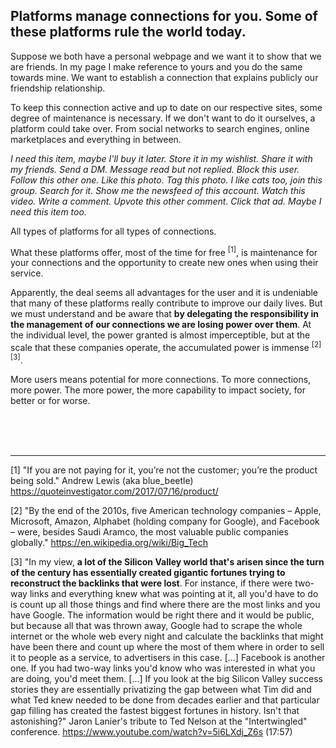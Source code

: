 ## Platforms manage connections for you. Some of these platforms rule the world today.

Suppose we both have a personal webpage and we want it to show that we are friends. In my page I make reference to yours and you do the same towards mine. We want to establish a connection that explains publicly our friendship relationship.

To keep this connection active and up to date on our respective sites, some degree of maintenance is necessary. If we don't want to do it ourselves, a platform could take over. From social networks to search engines, online marketplaces and everything in between.

*I need this item, maybe I'll buy it later. Store it in my wishlist. Share it with my friends. Send a DM. Message read but not replied. Block this user. Follow this other one. Like this photo. Tag this photo. I like cats too, join this group. Search for it. Show me the newsfeed of this account. Watch this video. Write a comment. Upvote this other comment. Click that ad. Maybe I need this item too.*

All types of platforms for all types of connections. 

What these platforms offer, most of the time for free <sup>[1]</sup>, is maintenance for your connections and the opportunity to create new ones when using their service.

Apparently, the deal seems all advantages for the user and it is undeniable that many of these platforms really contribute to improve our daily lives. But we must understand and be aware that **by delegating the responsibility in the management of our connections we are losing power over them**. At the individual level, the power granted is almost imperceptible, but at the scale that these companies operate, the accumulated power is immense <sup>[2][3]</sup>.

More users means potential for more connections. To more connections, more power. The more power, the more capability to impact society, for better or for worse.

<br><br><br>

---

[1] "If you are not paying for it, you’re not the customer; you’re the product being sold." Andrew Lewis (aka blue_beetle) https://quoteinvestigator.com/2017/07/16/product/

[2] "By the end of the 2010s, five American technology companies – Apple, Microsoft, Amazon, Alphabet (holding company for Google), and Facebook – were, besides Saudi Aramco, the most valuable public companies globally." https://en.wikipedia.org/wiki/Big_Tech

[3] "In my view, **a lot of the Silicon Valley world that's arisen since the turn of the century has essentially created gigantic fortunes trying to reconstruct the backlinks that were lost**. For instance, if there were two-way links and everything knew what was pointing at it, all you'd have to do is count up all those things and find where there are the most links and you have Google. The information would be right there and it would be public, but because all that was thrown away, Google had to scrape the whole internet or the whole web every night and calculate the backlinks that might have been there and count up where the most of them where in order to sell it to people as a service, to advertisers in this case. [...] Facebook is another one. If you had two-way links you'd know who was interested in what you are doing, you'd meet them. [...] If you look at the big Silicon Valley success stories they are essentially privatizing the gap between what Tim did and what Ted knew needed to be done from decades earlier and that particular gap filling has created the fastest biggest fortunes in history. Isn't that astonishing?" Jaron Lanier's tribute to Ted Nelson at the "Intertwingled" conference.  https://www.youtube.com/watch?v=5i6LXdj_Z6s (17:57)